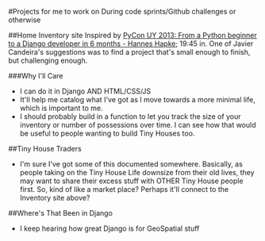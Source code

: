 #Projects for me to work on
During code sprints/Github challenges or otherwise

##Home Inventory site
Inspired by [PyCon UY 2013: From a Python beginner to a Django developer in 6 months - Hannes Hapke](https://www.youtube.com/watch?v=1F5e6Nf7bQ8); 19:45 in. One of Javier Candeira's suggestions was to find a project that's small enough to finish, but challenging enough.

###Why I'll Care
-  I can do it in Django AND HTML/CSS/JS
-  It'll help me catalog what I've got as I move towards a more minimal life, which is important to me.
-  I should probably build in a function to let you track the size of your inventory or number of possessions over time. I can see how that would be useful to people wanting to build Tiny Houses too.

##Tiny House Traders
- I'm sure I've got some of this documented somewhere. Basically, as people taking on the Tiny House Life downsize from their old lives, they may want to share their excess stuff with OTHER Tiny House people first. So, kind of like a market place? Perhaps it'll connect to the Inventory site above?

##Where's That Been in Django
-  I keep hearing how great Django is for GeoSpatial stuff
